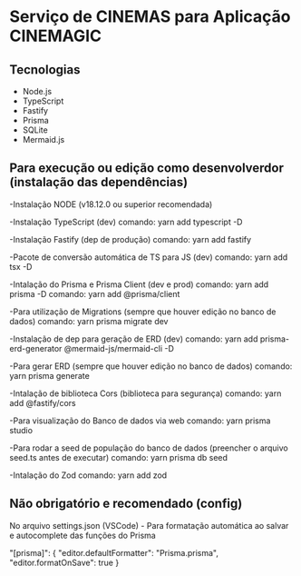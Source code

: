 # Serviço de CINEMAS para Aplicação CINEMAGIC

## Tecnologias
- Node.js
- TypeScript
- Fastify
- Prisma
- SQLite
- Mermaid.js

## Para execução ou edição como desenvolverdor (instalação das dependências)

-Instalação NODE (v18.12.0 ou superior recomendada)

-Instalação TypeScript (dev)
comando: yarn add typescript -D

-Instalação Fastify (dep de produção)
comando: yarn add fastify

-Pacote de conversão automática de TS para JS (dev)
comando: yarn add tsx -D

-Intalação do Prisma e Prisma Client (dev e prod)
comando: yarn add prisma -D
comando: yarn add @prisma/client

-Para utilização de Migrations (sempre que houver edição no banco de dados)
comando: yarn prisma migrate dev

-Instalação de dep para geração de ERD (dev)
comando: yarn add prisma-erd-generator @mermaid-js/mermaid-cli -D

-Para gerar ERD (sempre que houver edição no banco de dados)
comando: yarn prisma generate

-Intalação de biblioteca Cors (biblioteca para segurança)
comando: yarn add @fastify/cors

-Para visualização do Banco de dados via web
comando: yarn prisma studio

-Para rodar a seed de população do banco de dados (preencher o arquivo seed.ts antes de executar)
comando: yarn prisma db seed

-Intalação do Zod
comando: yarn add zod

## Não obrigatório e recomendado (config)

No arquivo settings.json (VSCode) - Para formatação automática ao salvar e autocomplete das funções do Prisma

"[prisma]": {
    "editor.defaultFormatter": "Prisma.prisma",
    "editor.formatOnSave": true
}


